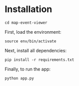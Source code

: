 # Installation 

`cd map-event-viewer`

First, load the environment:

`source env/bin/activate`

Next, install all dependencies:

`pip install -r requirements.txt`

Finally, to run the app:

`python app.py`
